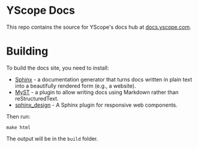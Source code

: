 # YScope Docs

This repo contains the source for YScope's docs hub at [docs.yscope.com].

# Building

To build the docs site, you need to install:

* [Sphinx] - a documentation generator that turns docs written in plain text
  into a beautifully rendered form (e.g., a website). 
* [MyST] - a plugin to allow writing docs using Markdown rather than
  reStructuredText.
* [sphinx_design] - A Sphinx plugin for responsive web components.


Then run:

```shell
make html
```

The output will be in the `build` folder.

[docs.yscope.com]: https://docs.yscope.com
[MyST]: https://myst-parser.readthedocs.io/en/latest/intro.html
[Sphinx]: https://www.sphinx-doc.org/en/master/usage/installation.html
[sphinx_design]: https://github.com/executablebooks/sphinx-design
